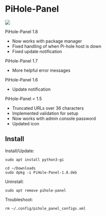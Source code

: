 # PiHole-Panel
![](https://raw.githubusercontent.com/daleosm/PiHole-Panel/master/mainwindow.png)


PiHole-Panel 1.8
- Now works with package manager
- Fixed handling of when Pi-hole host is down
- Fixed update notification

PiHole-Panel 1.7
- More helpful error messages

PiHole-Panel 1.6
- Update notification

PiHole-Panel < 1.5
- Truncated URLs over 36 characters
- Implemented validation for setup
- Now works with admin console password
- Updated icon

## Install

Install/Update:
```
sudo apt install python3-gi
```
```
cd ~/Downloads
sudo dpkg -i PiHole-Panel-1.8.deb
```

Uninstall:
```
sudo apt remove pihole-panel
```

Troubleshoot:
```
rm ~/.config/pihole_panel_configs.xml
```

